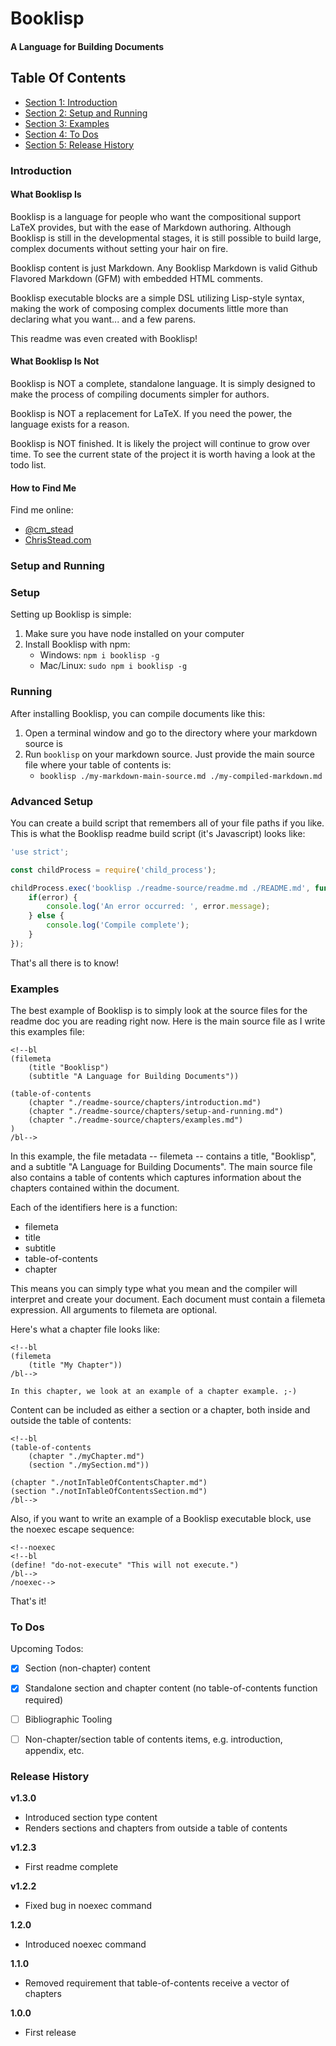 
# Booklisp #
#### A Language for Building Documents ####

## Table Of Contents ##

- [Section 1: Introduction](#user-content-introduction)
- [Section 2: Setup and Running](#user-content-setup-and-running)
- [Section 3: Examples](#user-content-examples)
- [Section 4: To Dos](#user-content-to-dos)
- [Section 5: Release History](#user-content-release-history)

### Introduction ###

#### What Booklisp Is ####

Booklisp is a language for people who want the compositional support LaTeX provides, but with the ease of Markdown authoring. Although Booklisp is still in the developmental stages, it is still possible to build large, complex documents without setting your hair on fire.

Booklisp content is just Markdown.  Any Booklisp Markdown is valid Github Flavored Markdown (GFM) with embedded HTML comments.

Booklisp executable blocks are a simple DSL utilizing Lisp-style syntax, making the work of composing complex documents little more than declaring what you want... and a few parens.

This readme was even created with Booklisp!

#### What Booklisp Is Not ####

Booklisp is NOT a complete, standalone language.  It is simply designed to make the process of compiling documents simpler for authors.

Booklisp is NOT a replacement for LaTeX.  If you need the power, the language exists for a reason.

Booklisp is NOT finished.  It is likely the project will continue to grow over time.  To see the current state of the project it is worth having a look at the todo list.

#### How to Find Me ####

Find me online:
- [@cm_stead](https://twitter.com/cm_stead)
- [ChrisStead.com](http://www.chrisstead.com)
    

### Setup and Running ###

### Setup ###

Setting up Booklisp is simple:

1. Make sure you have node installed on your computer
2. Install Booklisp with npm:
    - Windows: `npm i booklisp -g`
    - Mac/Linux: `sudo npm i booklisp -g`

### Running ###

After installing Booklisp, you can compile documents like this:

1. Open a terminal window and go to the directory where your markdown source is
2. Run `booklisp` on your markdown source.  Just provide the main source file where your table of contents is:
    - `booklisp ./my-markdown-main-source.md ./my-compiled-markdown.md`

### Advanced Setup ###

You can create a build script that remembers all of your file paths if you like.  This is what the Booklisp readme build script (it's Javascript) looks like:

```javascript
'use strict';

const childProcess = require('child_process');

childProcess.exec('booklisp ./readme-source/readme.md ./README.md', function(error) {
    if(error) {
        console.log('An error occurred: ', error.message);
    } else {
        console.log('Compile complete');
    }
});
```

That's all there is to know!
    

### Examples ###

The best example of Booklisp is to simply look at the source files for the readme doc you are reading right now.  Here is the main source file as I write this examples file:

```
<!--bl
(filemeta
    (title "Booklisp")
    (subtitle "A Language for Building Documents"))

(table-of-contents
    (chapter "./readme-source/chapters/introduction.md")
    (chapter "./readme-source/chapters/setup-and-running.md")
    (chapter "./readme-source/chapters/examples.md")
)
/bl-->
```

In this example, the file metadata -- filemeta -- contains a title, "Booklisp", and a subtitle "A Language for Building Documents".  The main source file also contains a table of contents which captures information about the chapters contained within the document.

Each of the identifiers here is a function:
- filemeta
- title
- subtitle
- table-of-contents
- chapter

This means you can simply type what you mean and the compiler will interpret and create your document. Each document must contain a filemeta expression. All arguments to filemeta are optional.

Here's what a chapter file looks like:

```
<!--bl
(filemeta
    (title "My Chapter"))
/bl-->

In this chapter, we look at an example of a chapter example. ;-)
```

Content can be included as either a section or a chapter, both inside and outside the table of contents:

```
<!--bl
(table-of-contents
    (chapter "./myChapter.md")
    (section "./mySection.md"))

(chapter "./notInTableOfContentsChapter.md")
(section "./notInTableOfContentsSection.md")
/bl-->
```

Also, if you want to write an example of a Booklisp executable block, use the noexec escape sequence:

```
<!--noexec
<!--bl
(define! "do-not-execute" "This will not execute.")
/bl-->
/noexec-->
```

That's it!
    

### To Dos ###

Upcoming Todos:
- [x] Section (non-chapter) content
- [x] Standalone section and chapter content (no table-of-contents function required)
- [ ] Bibliographic Tooling
- [ ] Non-chapter/section table of contents items, e.g. introduction, appendix, etc.
    

### Release History ###

**v1.3.0**

- Introduced section type content
- Renders sections and chapters from outside a table of contents

**v1.2.3**

- First readme complete

**v1.2.2**

- Fixed bug in noexec command

**1.2.0**

- Introduced noexec command

**1.1.0**

- Removed requirement that table-of-contents receive a vector of chapters

**1.0.0**

- First release
    

    